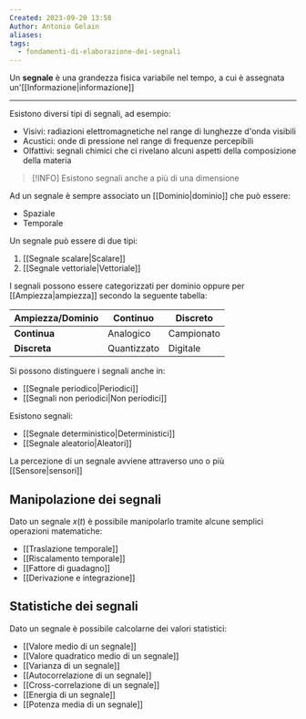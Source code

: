 ```yaml
---
Created: 2023-09-20 13:58
Author: Antonio Gelain
aliases: 
tags:
  - fondamenti-di-elaborazione-dei-segnali
---
```


Un **segnale** è una grandezza fisica variabile nel tempo, a cui è assegnata un'[[Informazione|informazione]]

---

Esistono diversi tipi di segnali, ad esempio:
- Visivi: radiazioni elettromagnetiche nel range di lunghezze d'onda visibili
- Acustici: onde di pressione nel range di frequenze percepibili
- Olfattivi: segnali chimici che ci rivelano alcuni aspetti della composizione della materia

>[!INFO] Esistono segnali anche a più di una dimensione

Ad un segnale è sempre associato un [[Dominio|dominio]] che può essere:
- Spaziale
- Temporale

Un segnale può essere di due tipi:
1. [[Segnale scalare|Scalare]]
2. [[Segnale vettoriale|Vettoriale]]

I segnali possono essere categorizzati per dominio oppure per [[Ampiezza|ampiezza]] secondo la seguente tabella:

| Ampiezza/Dominio | Continuo    | Discreto   |
| ---------------- | ----------- | ---------- |
| **Continua**         | Analogico   | Campionato |
| **Discreta**         | Quantizzato | Digitale   |

Si possono distinguere i segnali anche in:
- [[Segnale periodico|Periodici]]
- [[Segnali non periodici|Non periodici]]

Esistono segnali:
- [[Segnale deterministico|Deterministici]]
- [[Segnale aleatorio|Aleatori]]

La percezione di un segnale avviene attraverso uno o più [[Sensore|sensori]]

## Manipolazione dei segnali

Dato un segnale $x(t)$ è possibile manipolarlo tramite alcune semplici operazioni matematiche:
- [[Traslazione temporale]]
- [[Riscalamento temporale]]
- [[Fattore di guadagno]]
- [[Derivazione e integrazione]]

## Statistiche dei segnali

Dato un segnale è possibile calcolarne dei valori statistici:
- [[Valore medio di un segnale]]
- [[Valore quadratico medio di un segnale]]
- [[Varianza di un segnale]]
- [[Autocorrelazione di un segnale]]
- [[Cross-correlazione di un segnale]]
- [[Energia di un segnale]]
- [[Potenza media di un segnale]]